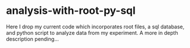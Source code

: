 # analysis-with-root-py-sql
Here I drop my current code which incorporates root files, a sql database, and python script to analyze data from my experiment. A more in depth description pending...
